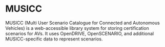 # MUSICC

MUSICC (Multi User Scenario Catalogue for Connected and Autonomous Vehicles) is a web-accessible library system for storing certification scenarios for AVs. It uses OpenDRIVE, OpenSCENARIO, and additional MUSICC-specific data to represent scenarios.